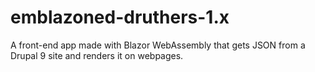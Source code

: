 # emblazoned-druthers-1.x
A front-end app made with Blazor WebAssembly that gets JSON from a Drupal 9 site and renders it on webpages.
